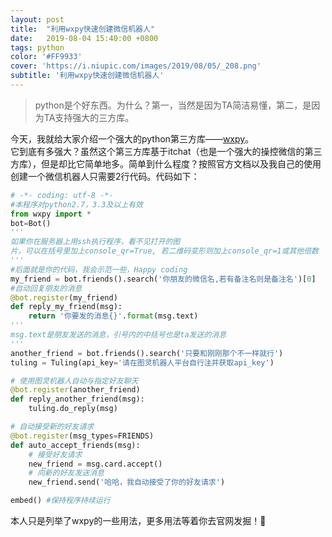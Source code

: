 ```yaml
---
layout: post
title:  "利用wxpy快速创建微信机器人"
date:   2019-08-04 15:40:00 +0800
tags: python
color: '#FF9933'
cover: 'https://i.niupic.com/images/2019/08/05/_208.png'
subtitle: '利用wxpy快速创建微信机器人'
---
```

> python是个好东西。为什么？第一，当然是因为TA简洁易懂，第二，是因为TA支持强大的三方库。<br>

今天，我就给大家介绍一个强大的python第三方库——[wxpy](https://wxpy.readthedocs.io/zh/latest/)。<br>
它到底有多强大？虽然这个第三方库基于itchat（也是一个强大的操控微信的第三方库），但是却比它简单地多。简单到什么程度？按照官方文档以及我自己的使用 创建一个微信机器人只需要2行代码。代码如下：
```python
# -*- coding: utf-8 -*-
#本程序对python2.7，3.3及以上有效
from wxpy import *
bot=Bot() 
'''
如果你在服务器上用ssh执行程序，看不见打开的图
片，可以在括号里加上console_qr=True, 若二维码变形则加上console_qr=1或其他倍数
'''
#后面就是你的代码，我会示范一些，Happy coding
my_friend = bot.friends().search('你朋友的微信名,若有备注名则是备注名')[0]
#自动回复朋友的消息
@bot.register(my_friend)
def reply_my_friend(msg):
    return '你要发的消息{}'.format(msg.text)
'''
msg.text是朋友发送的消息，引号内的中括号也是ta发送的消息
'''
another_friend = bot.friends().search('只要和刚刚那个不一样就行')
tuling = Tuling(api_key='请在图灵机器人平台自行注并获取api_key')

# 使用图灵机器人自动与指定好友聊天
@bot.register(another_friend)
def reply_another_friend(msg):
    tuling.do_reply(msg)

# 自动接受新的好友请求
@bot.register(msg_types=FRIENDS)
def auto_accept_friends(msg):
    # 接受好友请求
    new_friend = msg.card.accept()
    # 向新的好友发送消息
    new_friend.send('哈哈，我自动接受了你的好友请求')

embed() #保持程序持续运行
```
本人只是列举了wxpy的一些用法，更多用法等着你去官网发掘！🙂